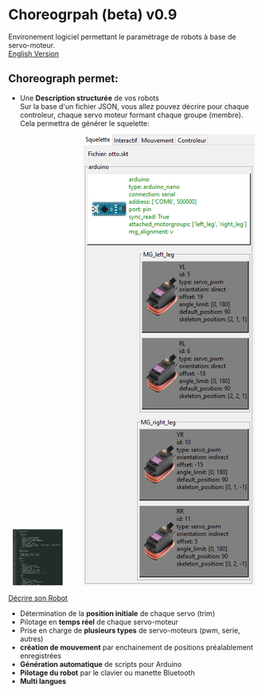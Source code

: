 # Choreogrpah (beta) v0.9
Environement logiciel permettant le paramétrage de robots à base de servo-moteur.  
[English Version](https://github.com/Nao974/M-BOXE_MANAGER_TK/blob/master/README.md)  

## Choreograph permet:
- Une **Description structurée** de vos robots  
Sur la base d'un fichier JSON, vous allez pouvez décrire pour chaque controleur, chaque servo moteur formant chaque groupe (membre).  
Cela permettra de générer le squelette:  
<div align="center"><img alt="skeleton.json" width="20%" src="docs/skeleton/img_skeleton_json.png" />&emsp;&emsp;&emsp;<img alt="skeleton Scrennshoot" src="docs/skeleton/img_skeleton_screen.png" /></div>

[Décrire son Robot](https://github.com/Nao974/M-BOXE_MANAGER_TK/blob/master/README.md)  

- Détermination de la **position initiale** de chaque servo (trim)  
- Pilotage en **temps réel** de chaque servo-moteur  
- Prise en charge de **plusieurs types** de servo-moteurs (pwm, serie, autres)
- **création de mouvement** par enchainement de positions préalablement enregistrées
- **Génération automatique** de scripts pour Arduino
- **Pilotage du robot** par le clavier ou manette Bluetooth
- **Multi langues**

